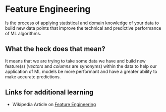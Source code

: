 # Feature Engineering

Is the process of applying statistical and domain knowledge of your data to build new data points that improve the technical and predictive
performance of ML algorithms.

## What the heck does that mean?

It means that we are trying to take some data we have and build new feature(s) (*vectors* and *columns* are synonyms)  within the data 
to help our application of ML models be more performant and have a greater ability to make accurate predictions.

## Links for additional learning
- Wikipedia Article on [Feature Engineering](https://en.wikipedia.org/wiki/Feature_engineering)
